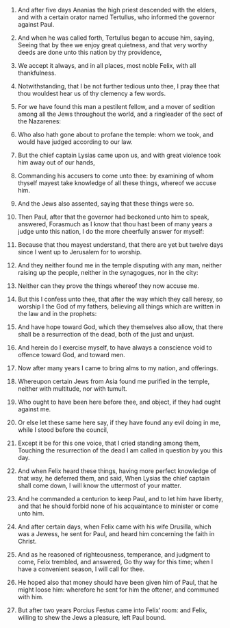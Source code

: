 1. And after five days Ananias the high priest descended with the
elders, and with a certain orator named Tertullus, who informed the
governor against Paul.

2. And when he was called forth, Tertullus began to accuse him,
saying, Seeing that by thee we enjoy great quietness, and that very
worthy deeds are done unto this nation by thy providence,

3. We
accept it always, and in all places, most noble Felix, with all
thankfulness.

4. Notwithstanding, that I be not further tedious unto thee, I pray
thee that thou wouldest hear us of thy clemency a few words.

5. For we have found this man a pestilent fellow, and a mover of
sedition among all the Jews throughout the world, and a ringleader of
the sect of the Nazarenes:

6. Who also hath gone about to profane
the temple: whom we took, and would have judged according to our law.

7. But the chief captain Lysias came upon us, and with great
violence took him away out of our hands,

8. Commanding his accusers
to come unto thee: by examining of whom thyself mayest take knowledge
of all these things, whereof we accuse him.

9. And the Jews also assented, saying that these things were so.

10. Then Paul, after that the governor had beckoned unto him to
speak, answered, Forasmuch as I know that thou hast been of many years
a judge unto this nation, I do the more cheerfully answer for myself:

11. Because that thou mayest understand, that there are yet but
twelve days since I went up to Jerusalem for to worship.

12. And they neither found me in the temple disputing with any man,
neither raising up the people, neither in the synagogues, nor in the
city:

13. Neither can they prove the things whereof they now accuse
me.

14. But this I confess unto thee, that after the way which they call
heresy, so worship I the God of my fathers, believing all things which
are written in the law and in the prophets:

15. And have hope toward
God, which they themselves also allow, that there shall be a
resurrection of the dead, both of the just and unjust.

16. And herein do I exercise myself, to have always a conscience
void to offence toward God, and toward men.

17. Now after many years I came to bring alms to my nation, and
offerings.

18. Whereupon certain Jews from Asia found me purified in the
temple, neither with multitude, nor with tumult.

19. Who ought to have been here before thee, and object, if they had
ought against me.

20. Or else let these same here say, if they have found any evil
doing in me, while I stood before the council,

21. Except it be for
this one voice, that I cried standing among them, Touching the
resurrection of the dead I am called in question by you this day.

22. And when Felix heard these things, having more perfect knowledge
of that way, he deferred them, and said, When Lysias the chief captain
shall come down, I will know the uttermost of your matter.

23. And he commanded a centurion to keep Paul, and to let him have
liberty, and that he should forbid none of his acquaintance to
minister or come unto him.

24. And after certain days, when Felix came with his wife Drusilla,
which was a Jewess, he sent for Paul, and heard him concerning the
faith in Christ.

25. And as he reasoned of righteousness, temperance, and judgment to
come, Felix trembled, and answered, Go thy way for this time; when I
have a convenient season, I will call for thee.

26. He hoped also that money should have been given him of Paul,
that he might loose him: wherefore he sent for him the oftener, and
communed with him.

27. But after two years Porcius Festus came into Felix’ room: and
Felix, willing to shew the Jews a pleasure, left Paul bound.
